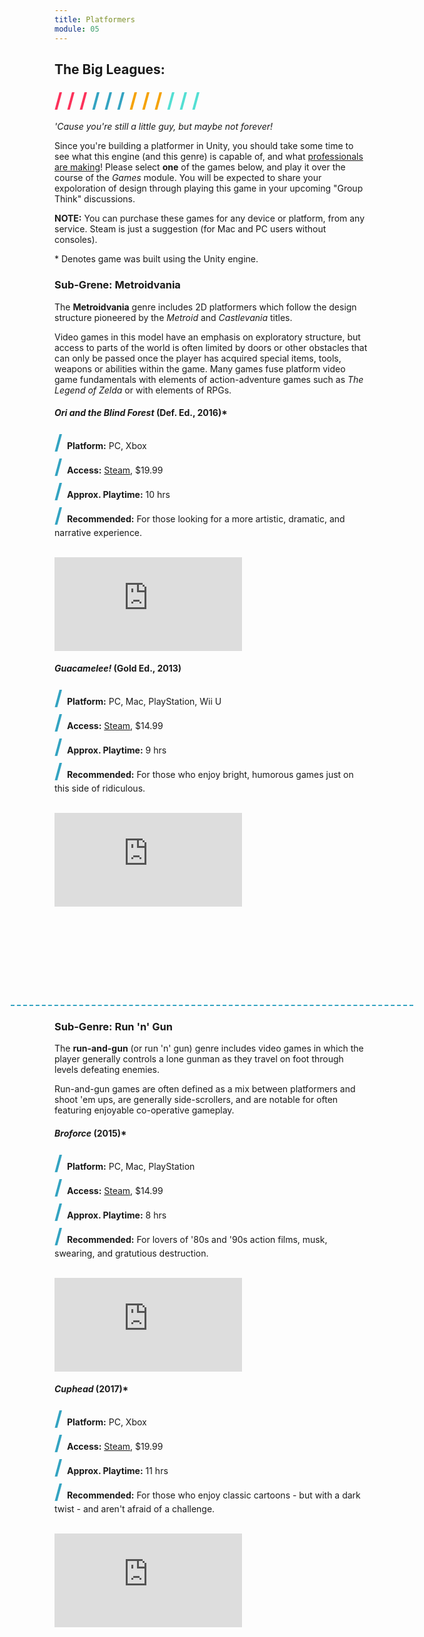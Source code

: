 ```yaml
---
title: Platformers
module: 05
---
```


## The Big Leagues:
<span style="color: #FC315A; font-size: xx-large; font-weight: bold">/ / / </span>
<span style="color: #33A3C1; font-size: xx-large; font-weight: bold">/ / / </span>
<span style="color: #F5A205; font-size: xx-large; font-weight: bold">/ / / </span>
<span style="color: #53DFD3; font-size: xx-large; font-weight: bold">/ / /</span>

_'Cause you're still a little guy, but maybe not forever!_

Since you're building a platformer in Unity, you should take some time to see what this engine (and this genre) is capable of, and what [professionals are making](https://unity3d.com/showcase/gallery/?platform=&genre=917&gametype=t-2d#gamesstart)! Please select **one** of the games below, and play it over the course of the _Games_ module. You will be expected to share your expoloration of design through playing this game in your upcoming "Group Think" discussions.

**NOTE:** You can purchase these games for any device or platform, from any service. Steam is just a suggestion (for Mac and PC users without consoles).

\* Denotes game was built using the Unity engine.



### Sub-Grene: Metroidvania

The **Metroidvania** genre includes 2D platformers which follow the design structure pioneered by the  _Metroid_ and _Castlevania_ titles.

Video games in this model have an emphasis on exploratory structure, but access to parts of the world is often limited by doors or other obstacles that can only be passed once the player has acquired special items, tools, weapons or abilities within the game. Many games fuse platform video game fundamentals with elements of action-adventure games such as _The Legend of Zelda_ or with elements of RPGs.


#### _Ori and the Blind Forest_ (Def. Ed., 2016)*
<span style="color: #33A3C1; font-size: xx-large; font-weight: bold">/ </span>**Platform:** PC, Xbox<br />
<span style="color: #33A3C1; font-size: xx-large; font-weight: bold">/ </span>**Access:** [Steam](http://store.steampowered.com/app/387290/Ori_and_the_Blind_Forest_Definitive_Edition/), $19.99<br />
<span style="color: #33A3C1; font-size: xx-large; font-weight: bold">/ </span>**Approx. Playtime:** 10 hrs<br />
<span style="color: #33A3C1; font-size: xx-large; font-weight: bold">/ </span>**Recommended:** For those looking for a more artistic, dramatic, and narrative experience.<br /><br />

<div class="embed-responsive embed-responsive-16by9"><iframe class="embed-responsive-item" src="https://www.youtube.com/embed/yZOqrskZ6lI" frameborder="0" allowfullscreen></iframe></div>


#### _Guacamelee!_ (Gold Ed., 2013)

<span style="color: #33A3C1; font-size: xx-large; font-weight: bold">/ </span>**Platform:** PC, Mac, PlayStation, Wii U<br />
<span style="color: #33A3C1; font-size: xx-large; font-weight: bold">/ </span>**Access:** [Steam](http://store.steampowered.com/app/214770/Guacamelee_Gold_Edition/), $14.99<br />
<span style="color: #33A3C1; font-size: xx-large; font-weight: bold">/ </span>**Approx. Playtime:** 9 hrs<br />
<span style="color: #33A3C1; font-size: xx-large; font-weight: bold">/ </span>**Recommended:** For those who enjoy bright, humorous games just on this side of ridiculous.<br /><br />

<div class="embed-responsive embed-responsive-16by9"><iframe class="embed-responsive-item" src="https://www.youtube.com/embed/pRbzxY_4tjQ" frameborder="0" allowfullscreen></iframe></div>
<br />

<div style="border-top: 2px dashed #33A3C1; margin: 10em -5em 0em -5em;"></div>

### Sub-Genre: Run 'n' Gun
The **run-and-gun** (or run 'n' gun) genre includes video games in which the player generally controls a lone gunman as they travel on foot through levels defeating enemies.

Run-and-gun games are often defined as a mix between platformers and shoot 'em ups, are generally side-scrollers, and are notable for often featuring enjoyable co-operative gameplay.

#### _Broforce_ (2015)*
<span style="color: #33A3C1; font-size: xx-large; font-weight: bold">/ </span>**Platform:** PC, Mac, PlayStation<br />
<span style="color: #33A3C1; font-size: xx-large; font-weight: bold">/ </span>**Access:** [Steam](http://store.steampowered.com/app/274190/Broforce/), $14.99<br />
<span style="color: #33A3C1; font-size: xx-large; font-weight: bold">/ </span>**Approx. Playtime:** 8 hrs<br />
<span style="color: #33A3C1; font-size: xx-large; font-weight: bold">/ </span>**Recommended:** For lovers of '80s and '90s action films, musk, swearing, and gratutious destruction.<br /><br />

<div class="embed-responsive embed-responsive-16by9"><iframe class="embed-responsive-item" src="https://www.youtube.com/embed/bEe6fZ1_P9Y" frameborder="0" allowfullscreen></iframe></div>


#### _Cuphead_ (2017)*
<span style="color: #33A3C1; font-size: xx-large; font-weight: bold">/ </span>**Platform:** PC, Xbox<br />
<span style="color: #33A3C1; font-size: xx-large; font-weight: bold">/ </span>**Access:** [Steam](http://store.steampowered.com/app/268910/Cuphead/), $19.99<br />
<span style="color: #33A3C1; font-size: xx-large; font-weight: bold">/ </span>**Approx. Playtime:** 11 hrs<br />
<span style="color: #33A3C1; font-size: xx-large; font-weight: bold">/ </span>**Recommended:** For those who enjoy classic cartoons - but with a dark twist - and aren't afraid of a challenge.<br /><br />

<div class="embed-responsive embed-responsive-16by9"><iframe class="embed-responsive-item" src="https://www.youtube.com/embed/cBoPbdOaw7M" frameborder="0" allowfullscreen></iframe></div>
